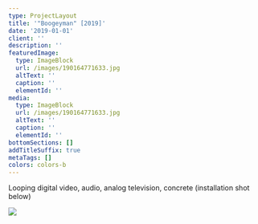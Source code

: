 ```yaml
---
type: ProjectLayout
title: '"Boogeyman" [2019]'
date: '2019-01-01'
client: ''
description: ''
featuredImage:
  type: ImageBlock
  url: /images/190164771633.jpg
  altText: ''
  caption: ''
  elementId: ''
media:
  type: ImageBlock
  url: /images/190164771633.jpg
  altText: ''
  caption: ''
  elementId: ''
bottomSections: []
addTitleSuffix: true
metaTags: []
colors: colors-b
---
```

Looping digital video, audio, analog television, concrete (installation shot below)

![](/images/190164736273_1.jpg)
